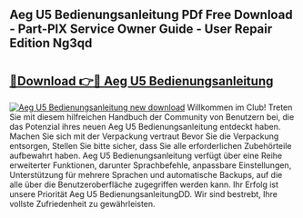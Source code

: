 ## Aeg U5 Bedienungsanleitung PDf Free Download - Part-PlX Service Owner Guide - User Repair Edition Ng3qd

# <h2><a href="http://df5kq7j.blite.top/?on=Aeg+U5+Bedienungsanleitung">🔗Download 👉🔴 Aeg U5 Bedienungsanleitung</a></h2>

[![Aeg U5 Bedienungsanleitung new download](https://i.imgur.com/lujVjoI.png)](http://df5kq7j.blite.top/?on=Aeg+U5+Bedienungsanleitung)
Willkommen im Club! Treten Sie mit diesem hilfreichen Handbuch der Community von Benutzern bei, die das Potenzial ihres neuen Aeg U5 Bedienungsanleitung entdeckt haben. Machen Sie sich mit der Verpackung vertraut Bevor Sie die Verpackung entsorgen, Stellen Sie bitte sicher, dass Sie alle erforderlichen Zubehörteile aufbewahrt haben. Aeg U5 Bedienungsanleitung verfügt über eine Reihe erweiterter Funktionen, darunter Sprachbefehle, anpassbare Einstellungen, Unterstützung für mehrere Sprachen und automatische Backups, auf die alle über die Benutzeroberfläche zugegriffen werden kann. Ihr Erfolg ist unsere Priorität Aeg U5 BedienungsanleitungDD. Wir sind bestrebt, Ihre vollste Zufriedenheit zu gewährleisten.
